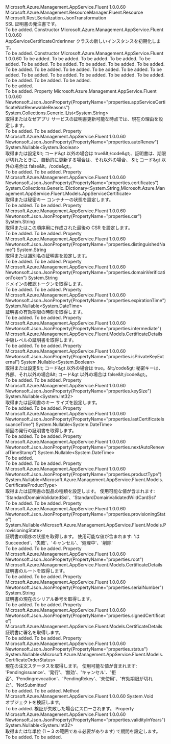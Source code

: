 <Type Name="AppServiceCertificateOrderInner" FullName="Microsoft.Azure.Management.AppService.Fluent.Models.AppServiceCertificateOrderInner">
  <TypeSignature Language="C#" Value="public class AppServiceCertificateOrderInner : Microsoft.Azure.Management.ResourceManager.Fluent.Resource" />
  <TypeSignature Language="ILAsm" Value=".class public auto ansi beforefieldinit AppServiceCertificateOrderInner extends Microsoft.Azure.Management.ResourceManager.Fluent.Resource" />
  <TypeSignature Language="DocId" Value="T:Microsoft.Azure.Management.AppService.Fluent.Models.AppServiceCertificateOrderInner" />
  <TypeSignature Language="VB.NET" Value="Public Class AppServiceCertificateOrderInner&#xA;Inherits Resource" />
  <TypeSignature Language="F#" Value="type AppServiceCertificateOrderInner = class&#xA;    inherit Resource" />
  <AssemblyInfo>
    <AssemblyName>Microsoft.Azure.Management.AppService.Fluent</AssemblyName>
    <AssemblyVersion>1.0.0.60</AssemblyVersion>
  </AssemblyInfo>
  <Base>
    <BaseTypeName>Microsoft.Azure.Management.ResourceManager.Fluent.Resource</BaseTypeName>
  </Base>
  <Interfaces />
  <Attributes>
    <Attribute>
      <AttributeName>Microsoft.Rest.Serialization.JsonTransformation</AttributeName>
    </Attribute>
  </Attributes>
  <Docs>
    <summary>
            SSL 証明書の発注書です。
            </summary>
    <remarks>To be added.</remarks>
  </Docs>
  <Members>
    <Member MemberName=".ctor">
      <MemberSignature Language="C#" Value="public AppServiceCertificateOrderInner ();" />
      <MemberSignature Language="ILAsm" Value=".method public hidebysig specialname rtspecialname instance void .ctor() cil managed" />
      <MemberSignature Language="DocId" Value="M:Microsoft.Azure.Management.AppService.Fluent.Models.AppServiceCertificateOrderInner.#ctor" />
      <MemberSignature Language="VB.NET" Value="Public Sub New ()" />
      <MemberType>Constructor</MemberType>
      <AssemblyInfo>
        <AssemblyName>Microsoft.Azure.Management.AppService.Fluent</AssemblyName>
        <AssemblyVersion>1.0.0.60</AssemblyVersion>
      </AssemblyInfo>
      <Parameters />
      <Docs>
        <summary>
            AppServiceCertificateOrderInner クラスの新しいインスタンスを初期化します。
            </summary>
        <remarks>To be added.</remarks>
      </Docs>
    </Member>
    <Member MemberName=".ctor">
      <MemberSignature Language="C#" Value="public AppServiceCertificateOrderInner (string location = null, string id = null, string name = null, string type = null, System.Collections.Generic.IDictionary&lt;string,string&gt; tags = null, System.Collections.Generic.IDictionary&lt;string,Microsoft.Azure.Management.AppService.Fluent.Models.AppServiceCertificate&gt; certificates = null, string distinguishedName = null, string domainVerificationToken = null, Nullable&lt;int&gt; validityInYears = null, Nullable&lt;int&gt; keySize = null, Nullable&lt;Microsoft.Azure.Management.AppService.Fluent.Models.CertificateProductType&gt; productType = null, Nullable&lt;bool&gt; autoRenew = null, Nullable&lt;Microsoft.Azure.Management.AppService.Fluent.Models.ProvisioningState&gt; provisioningState = null, Nullable&lt;Microsoft.Azure.Management.AppService.Fluent.Models.CertificateOrderStatus&gt; status = null, Microsoft.Azure.Management.AppService.Fluent.Models.CertificateDetails signedCertificate = null, string csr = null, Microsoft.Azure.Management.AppService.Fluent.Models.CertificateDetails intermediate = null, Microsoft.Azure.Management.AppService.Fluent.Models.CertificateDetails root = null, string serialNumber = null, Nullable&lt;DateTime&gt; lastCertificateIssuanceTime = null, Nullable&lt;DateTime&gt; expirationTime = null, Nullable&lt;bool&gt; isPrivateKeyExternal = null, System.Collections.Generic.IList&lt;string&gt; appServiceCertificateNotRenewableReasons = null, Nullable&lt;DateTime&gt; nextAutoRenewalTimeStamp = null);" />
      <MemberSignature Language="ILAsm" Value=".method public hidebysig specialname rtspecialname instance void .ctor(string location, string id, string name, string type, class System.Collections.Generic.IDictionary`2&lt;string, string&gt; tags, class System.Collections.Generic.IDictionary`2&lt;string, class Microsoft.Azure.Management.AppService.Fluent.Models.AppServiceCertificate&gt; certificates, string distinguishedName, string domainVerificationToken, valuetype System.Nullable`1&lt;int32&gt; validityInYears, valuetype System.Nullable`1&lt;int32&gt; keySize, valuetype System.Nullable`1&lt;valuetype Microsoft.Azure.Management.AppService.Fluent.Models.CertificateProductType&gt; productType, valuetype System.Nullable`1&lt;bool&gt; autoRenew, valuetype System.Nullable`1&lt;valuetype Microsoft.Azure.Management.AppService.Fluent.Models.ProvisioningState&gt; provisioningState, valuetype System.Nullable`1&lt;valuetype Microsoft.Azure.Management.AppService.Fluent.Models.CertificateOrderStatus&gt; status, class Microsoft.Azure.Management.AppService.Fluent.Models.CertificateDetails signedCertificate, string csr, class Microsoft.Azure.Management.AppService.Fluent.Models.CertificateDetails intermediate, class Microsoft.Azure.Management.AppService.Fluent.Models.CertificateDetails root, string serialNumber, valuetype System.Nullable`1&lt;valuetype System.DateTime&gt; lastCertificateIssuanceTime, valuetype System.Nullable`1&lt;valuetype System.DateTime&gt; expirationTime, valuetype System.Nullable`1&lt;bool&gt; isPrivateKeyExternal, class System.Collections.Generic.IList`1&lt;string&gt; appServiceCertificateNotRenewableReasons, valuetype System.Nullable`1&lt;valuetype System.DateTime&gt; nextAutoRenewalTimeStamp) cil managed" />
      <MemberSignature Language="DocId" Value="M:Microsoft.Azure.Management.AppService.Fluent.Models.AppServiceCertificateOrderInner.#ctor(System.String,System.String,System.String,System.String,System.Collections.Generic.IDictionary{System.String,System.String},System.Collections.Generic.IDictionary{System.String,Microsoft.Azure.Management.AppService.Fluent.Models.AppServiceCertificate},System.String,System.String,System.Nullable{System.Int32},System.Nullable{System.Int32},System.Nullable{Microsoft.Azure.Management.AppService.Fluent.Models.CertificateProductType},System.Nullable{System.Boolean},System.Nullable{Microsoft.Azure.Management.AppService.Fluent.Models.ProvisioningState},System.Nullable{Microsoft.Azure.Management.AppService.Fluent.Models.CertificateOrderStatus},Microsoft.Azure.Management.AppService.Fluent.Models.CertificateDetails,System.String,Microsoft.Azure.Management.AppService.Fluent.Models.CertificateDetails,Microsoft.Azure.Management.AppService.Fluent.Models.CertificateDetails,System.String,System.Nullable{System.DateTime},System.Nullable{System.DateTime},System.Nullable{System.Boolean},System.Collections.Generic.IList{System.String},System.Nullable{System.DateTime})" />
      <MemberSignature Language="VB.NET" Value="Public Sub New (Optional location As String = null, Optional id As String = null, Optional name As String = null, Optional type As String = null, Optional tags As IDictionary(Of String, String) = null, Optional certificates As IDictionary(Of String, AppServiceCertificate) = null, Optional distinguishedName As String = null, Optional domainVerificationToken As String = null, Optional validityInYears As Nullable(Of Integer) = null, Optional keySize As Nullable(Of Integer) = null, Optional productType As Nullable(Of CertificateProductType) = null, Optional autoRenew As Nullable(Of Boolean) = null, Optional provisioningState As Nullable(Of ProvisioningState) = null, Optional status As Nullable(Of CertificateOrderStatus) = null, Optional signedCertificate As CertificateDetails = null, Optional csr As String = null, Optional intermediate As CertificateDetails = null, Optional root As CertificateDetails = null, Optional serialNumber As String = null, Optional lastCertificateIssuanceTime As Nullable(Of DateTime) = null, Optional expirationTime As Nullable(Of DateTime) = null, Optional isPrivateKeyExternal As Nullable(Of Boolean) = null, Optional appServiceCertificateNotRenewableReasons As IList(Of String) = null, Optional nextAutoRenewalTimeStamp As Nullable(Of DateTime) = null)" />
      <MemberSignature Language="F#" Value="new Microsoft.Azure.Management.AppService.Fluent.Models.AppServiceCertificateOrderInner : string * string * string * string * System.Collections.Generic.IDictionary&lt;string, string&gt; * System.Collections.Generic.IDictionary&lt;string, Microsoft.Azure.Management.AppService.Fluent.Models.AppServiceCertificate&gt; * string * string * Nullable&lt;int&gt; * Nullable&lt;int&gt; * Nullable&lt;Microsoft.Azure.Management.AppService.Fluent.Models.CertificateProductType&gt; * Nullable&lt;bool&gt; * Nullable&lt;Microsoft.Azure.Management.AppService.Fluent.Models.ProvisioningState&gt; * Nullable&lt;Microsoft.Azure.Management.AppService.Fluent.Models.CertificateOrderStatus&gt; * Microsoft.Azure.Management.AppService.Fluent.Models.CertificateDetails * string * Microsoft.Azure.Management.AppService.Fluent.Models.CertificateDetails * Microsoft.Azure.Management.AppService.Fluent.Models.CertificateDetails * string * Nullable&lt;DateTime&gt; * Nullable&lt;DateTime&gt; * Nullable&lt;bool&gt; * System.Collections.Generic.IList&lt;string&gt; * Nullable&lt;DateTime&gt; -&gt; Microsoft.Azure.Management.AppService.Fluent.Models.AppServiceCertificateOrderInner" Usage="new Microsoft.Azure.Management.AppService.Fluent.Models.AppServiceCertificateOrderInner (location, id, name, type, tags, certificates, distinguishedName, domainVerificationToken, validityInYears, keySize, productType, autoRenew, provisioningState, status, signedCertificate, csr, intermediate, root, serialNumber, lastCertificateIssuanceTime, expirationTime, isPrivateKeyExternal, appServiceCertificateNotRenewableReasons, nextAutoRenewalTimeStamp)" />
      <MemberType>Constructor</MemberType>
      <AssemblyInfo>
        <AssemblyName>Microsoft.Azure.Management.AppService.Fluent</AssemblyName>
        <AssemblyVersion>1.0.0.60</AssemblyVersion>
      </AssemblyInfo>
      <Parameters>
        <Parameter Name="location" Type="System.String" />
        <Parameter Name="id" Type="System.String" />
        <Parameter Name="name" Type="System.String" />
        <Parameter Name="type" Type="System.String" />
        <Parameter Name="tags" Type="System.Collections.Generic.IDictionary&lt;System.String,System.String&gt;" />
        <Parameter Name="certificates" Type="System.Collections.Generic.IDictionary&lt;System.String,Microsoft.Azure.Management.AppService.Fluent.Models.AppServiceCertificate&gt;" />
        <Parameter Name="distinguishedName" Type="System.String" />
        <Parameter Name="domainVerificationToken" Type="System.String" />
        <Parameter Name="validityInYears" Type="System.Nullable&lt;System.Int32&gt;" />
        <Parameter Name="keySize" Type="System.Nullable&lt;System.Int32&gt;" />
        <Parameter Name="productType" Type="System.Nullable&lt;Microsoft.Azure.Management.AppService.Fluent.Models.CertificateProductType&gt;" />
        <Parameter Name="autoRenew" Type="System.Nullable&lt;System.Boolean&gt;" />
        <Parameter Name="provisioningState" Type="System.Nullable&lt;Microsoft.Azure.Management.AppService.Fluent.Models.ProvisioningState&gt;" />
        <Parameter Name="status" Type="System.Nullable&lt;Microsoft.Azure.Management.AppService.Fluent.Models.CertificateOrderStatus&gt;" />
        <Parameter Name="signedCertificate" Type="Microsoft.Azure.Management.AppService.Fluent.Models.CertificateDetails" />
        <Parameter Name="csr" Type="System.String" />
        <Parameter Name="intermediate" Type="Microsoft.Azure.Management.AppService.Fluent.Models.CertificateDetails" />
        <Parameter Name="root" Type="Microsoft.Azure.Management.AppService.Fluent.Models.CertificateDetails" />
        <Parameter Name="serialNumber" Type="System.String" />
        <Parameter Name="lastCertificateIssuanceTime" Type="System.Nullable&lt;System.DateTime&gt;" />
        <Parameter Name="expirationTime" Type="System.Nullable&lt;System.DateTime&gt;" />
        <Parameter Name="isPrivateKeyExternal" Type="System.Nullable&lt;System.Boolean&gt;" />
        <Parameter Name="appServiceCertificateNotRenewableReasons" Type="System.Collections.Generic.IList&lt;System.String&gt;" />
        <Parameter Name="nextAutoRenewalTimeStamp" Type="System.Nullable&lt;System.DateTime&gt;" />
      </Parameters>
      <Docs>
        <param name="location">To be added.</param>
        <param name="id">To be added.</param>
        <param name="name">To be added.</param>
        <param name="type">To be added.</param>
        <param name="tags">To be added.</param>
        <param name="certificates">To be added.</param>
        <param name="distinguishedName">To be added.</param>
        <param name="domainVerificationToken">To be added.</param>
        <param name="validityInYears">To be added.</param>
        <param name="keySize">To be added.</param>
        <param name="productType">To be added.</param>
        <param name="autoRenew">To be added.</param>
        <param name="provisioningState">To be added.</param>
        <param name="status">To be added.</param>
        <param name="signedCertificate">To be added.</param>
        <param name="csr">To be added.</param>
        <param name="intermediate">To be added.</param>
        <param name="root">To be added.</param>
        <param name="serialNumber">To be added.</param>
        <param name="lastCertificateIssuanceTime">To be added.</param>
        <param name="expirationTime">To be added.</param>
        <param name="isPrivateKeyExternal">To be added.</param>
        <param name="appServiceCertificateNotRenewableReasons">To be added.</param>
        <param name="nextAutoRenewalTimeStamp">To be added.</param>
        <summary>To be added.</summary>
        <remarks>To be added.</remarks>
      </Docs>
    </Member>
    <Member MemberName="AppServiceCertificateNotRenewableReasons">
      <MemberSignature Language="C#" Value="public System.Collections.Generic.IList&lt;string&gt; AppServiceCertificateNotRenewableReasons { get; }" />
      <MemberSignature Language="ILAsm" Value=".property instance class System.Collections.Generic.IList`1&lt;string&gt; AppServiceCertificateNotRenewableReasons" />
      <MemberSignature Language="DocId" Value="P:Microsoft.Azure.Management.AppService.Fluent.Models.AppServiceCertificateOrderInner.AppServiceCertificateNotRenewableReasons" />
      <MemberSignature Language="VB.NET" Value="Public ReadOnly Property AppServiceCertificateNotRenewableReasons As IList(Of String)" />
      <MemberSignature Language="F#" Value="member this.AppServiceCertificateNotRenewableReasons : System.Collections.Generic.IList&lt;string&gt;" Usage="Microsoft.Azure.Management.AppService.Fluent.Models.AppServiceCertificateOrderInner.AppServiceCertificateNotRenewableReasons" />
      <MemberType>Property</MemberType>
      <AssemblyInfo>
        <AssemblyName>Microsoft.Azure.Management.AppService.Fluent</AssemblyName>
        <AssemblyVersion>1.0.0.60</AssemblyVersion>
      </AssemblyInfo>
      <Attributes>
        <Attribute>
          <AttributeName>Newtonsoft.Json.JsonProperty(PropertyName="properties.appServiceCertificateNotRenewableReasons")</AttributeName>
        </Attribute>
      </Attributes>
      <ReturnValue>
        <ReturnType>System.Collections.Generic.IList&lt;System.String&gt;</ReturnType>
      </ReturnValue>
      <Docs>
        <summary>
            取得またはなぜアプリ サービスの証明書更新可能な時点では、現在の理由を設定します。
            </summary>
        <value>To be added.</value>
        <remarks>To be added.</remarks>
      </Docs>
    </Member>
    <Member MemberName="AutoRenew">
      <MemberSignature Language="C#" Value="public Nullable&lt;bool&gt; AutoRenew { get; set; }" />
      <MemberSignature Language="ILAsm" Value=".property instance valuetype System.Nullable`1&lt;bool&gt; AutoRenew" />
      <MemberSignature Language="DocId" Value="P:Microsoft.Azure.Management.AppService.Fluent.Models.AppServiceCertificateOrderInner.AutoRenew" />
      <MemberSignature Language="VB.NET" Value="Public Property AutoRenew As Nullable(Of Boolean)" />
      <MemberSignature Language="F#" Value="member this.AutoRenew : Nullable&lt;bool&gt; with get, set" Usage="Microsoft.Azure.Management.AppService.Fluent.Models.AppServiceCertificateOrderInner.AutoRenew" />
      <MemberType>Property</MemberType>
      <AssemblyInfo>
        <AssemblyName>Microsoft.Azure.Management.AppService.Fluent</AssemblyName>
        <AssemblyVersion>1.0.0.60</AssemblyVersion>
      </AssemblyInfo>
      <Attributes>
        <Attribute>
          <AttributeName>Newtonsoft.Json.JsonProperty(PropertyName="properties.autoRenew")</AttributeName>
        </Attribute>
      </Attributes>
      <ReturnValue>
        <ReturnType>System.Nullable&lt;System.Boolean&gt;</ReturnType>
      </ReturnValue>
      <Docs>
        <summary>
            取得または設定&amp;lt; コード&amp;gt 以外の場合は true&amp;lt;/code&amp;gt;、証明書は、期限が切れたときに、自動的に更新する場合は、それ以外の場合、 &amp;lt; コード&amp;gt 以外の場合は false&amp;lt。/code&amp;gt;。
            </summary>
        <value>To be added.</value>
        <remarks>To be added.</remarks>
      </Docs>
    </Member>
    <Member MemberName="Certificates">
      <MemberSignature Language="C#" Value="public System.Collections.Generic.IDictionary&lt;string,Microsoft.Azure.Management.AppService.Fluent.Models.AppServiceCertificate&gt; Certificates { get; set; }" />
      <MemberSignature Language="ILAsm" Value=".property instance class System.Collections.Generic.IDictionary`2&lt;string, class Microsoft.Azure.Management.AppService.Fluent.Models.AppServiceCertificate&gt; Certificates" />
      <MemberSignature Language="DocId" Value="P:Microsoft.Azure.Management.AppService.Fluent.Models.AppServiceCertificateOrderInner.Certificates" />
      <MemberSignature Language="VB.NET" Value="Public Property Certificates As IDictionary(Of String, AppServiceCertificate)" />
      <MemberSignature Language="F#" Value="member this.Certificates : System.Collections.Generic.IDictionary&lt;string, Microsoft.Azure.Management.AppService.Fluent.Models.AppServiceCertificate&gt; with get, set" Usage="Microsoft.Azure.Management.AppService.Fluent.Models.AppServiceCertificateOrderInner.Certificates" />
      <MemberType>Property</MemberType>
      <AssemblyInfo>
        <AssemblyName>Microsoft.Azure.Management.AppService.Fluent</AssemblyName>
        <AssemblyVersion>1.0.0.60</AssemblyVersion>
      </AssemblyInfo>
      <Attributes>
        <Attribute>
          <AttributeName>Newtonsoft.Json.JsonProperty(PropertyName="properties.certificates")</AttributeName>
        </Attribute>
      </Attributes>
      <ReturnValue>
        <ReturnType>System.Collections.Generic.IDictionary&lt;System.String,Microsoft.Azure.Management.AppService.Fluent.Models.AppServiceCertificate&gt;</ReturnType>
      </ReturnValue>
      <Docs>
        <summary>
            取得または秘密キー コンテナーの状態を設定します。
            </summary>
        <value>To be added.</value>
        <remarks>To be added.</remarks>
      </Docs>
    </Member>
    <Member MemberName="Csr">
      <MemberSignature Language="C#" Value="public string Csr { get; set; }" />
      <MemberSignature Language="ILAsm" Value=".property instance string Csr" />
      <MemberSignature Language="DocId" Value="P:Microsoft.Azure.Management.AppService.Fluent.Models.AppServiceCertificateOrderInner.Csr" />
      <MemberSignature Language="VB.NET" Value="Public Property Csr As String" />
      <MemberSignature Language="F#" Value="member this.Csr : string with get, set" Usage="Microsoft.Azure.Management.AppService.Fluent.Models.AppServiceCertificateOrderInner.Csr" />
      <MemberType>Property</MemberType>
      <AssemblyInfo>
        <AssemblyName>Microsoft.Azure.Management.AppService.Fluent</AssemblyName>
        <AssemblyVersion>1.0.0.60</AssemblyVersion>
      </AssemblyInfo>
      <Attributes>
        <Attribute>
          <AttributeName>Newtonsoft.Json.JsonProperty(PropertyName="properties.csr")</AttributeName>
        </Attribute>
      </Attributes>
      <ReturnValue>
        <ReturnType>System.String</ReturnType>
      </ReturnValue>
      <Docs>
        <summary>
            取得またはこの順序用に作成された最後の CSR を設定します。
            </summary>
        <value>To be added.</value>
        <remarks>To be added.</remarks>
      </Docs>
    </Member>
    <Member MemberName="DistinguishedName">
      <MemberSignature Language="C#" Value="public string DistinguishedName { get; set; }" />
      <MemberSignature Language="ILAsm" Value=".property instance string DistinguishedName" />
      <MemberSignature Language="DocId" Value="P:Microsoft.Azure.Management.AppService.Fluent.Models.AppServiceCertificateOrderInner.DistinguishedName" />
      <MemberSignature Language="VB.NET" Value="Public Property DistinguishedName As String" />
      <MemberSignature Language="F#" Value="member this.DistinguishedName : string with get, set" Usage="Microsoft.Azure.Management.AppService.Fluent.Models.AppServiceCertificateOrderInner.DistinguishedName" />
      <MemberType>Property</MemberType>
      <AssemblyInfo>
        <AssemblyName>Microsoft.Azure.Management.AppService.Fluent</AssemblyName>
        <AssemblyVersion>1.0.0.60</AssemblyVersion>
      </AssemblyInfo>
      <Attributes>
        <Attribute>
          <AttributeName>Newtonsoft.Json.JsonProperty(PropertyName="properties.distinguishedName")</AttributeName>
        </Attribute>
      </Attributes>
      <ReturnValue>
        <ReturnType>System.String</ReturnType>
      </ReturnValue>
      <Docs>
        <summary>
            取得または識別名の証明書を設定します。
            </summary>
        <value>To be added.</value>
        <remarks>To be added.</remarks>
      </Docs>
    </Member>
    <Member MemberName="DomainVerificationToken">
      <MemberSignature Language="C#" Value="public string DomainVerificationToken { get; }" />
      <MemberSignature Language="ILAsm" Value=".property instance string DomainVerificationToken" />
      <MemberSignature Language="DocId" Value="P:Microsoft.Azure.Management.AppService.Fluent.Models.AppServiceCertificateOrderInner.DomainVerificationToken" />
      <MemberSignature Language="VB.NET" Value="Public ReadOnly Property DomainVerificationToken As String" />
      <MemberSignature Language="F#" Value="member this.DomainVerificationToken : string" Usage="Microsoft.Azure.Management.AppService.Fluent.Models.AppServiceCertificateOrderInner.DomainVerificationToken" />
      <MemberType>Property</MemberType>
      <AssemblyInfo>
        <AssemblyName>Microsoft.Azure.Management.AppService.Fluent</AssemblyName>
        <AssemblyVersion>1.0.0.60</AssemblyVersion>
      </AssemblyInfo>
      <Attributes>
        <Attribute>
          <AttributeName>Newtonsoft.Json.JsonProperty(PropertyName="properties.domainVerificationToken")</AttributeName>
        </Attribute>
      </Attributes>
      <ReturnValue>
        <ReturnType>System.String</ReturnType>
      </ReturnValue>
      <Docs>
        <summary>
            ドメインの確認トークンを取得します。
            </summary>
        <value>To be added.</value>
        <remarks>To be added.</remarks>
      </Docs>
    </Member>
    <Member MemberName="ExpirationTime">
      <MemberSignature Language="C#" Value="public Nullable&lt;DateTime&gt; ExpirationTime { get; }" />
      <MemberSignature Language="ILAsm" Value=".property instance valuetype System.Nullable`1&lt;valuetype System.DateTime&gt; ExpirationTime" />
      <MemberSignature Language="DocId" Value="P:Microsoft.Azure.Management.AppService.Fluent.Models.AppServiceCertificateOrderInner.ExpirationTime" />
      <MemberSignature Language="VB.NET" Value="Public ReadOnly Property ExpirationTime As Nullable(Of DateTime)" />
      <MemberSignature Language="F#" Value="member this.ExpirationTime : Nullable&lt;DateTime&gt;" Usage="Microsoft.Azure.Management.AppService.Fluent.Models.AppServiceCertificateOrderInner.ExpirationTime" />
      <MemberType>Property</MemberType>
      <AssemblyInfo>
        <AssemblyName>Microsoft.Azure.Management.AppService.Fluent</AssemblyName>
        <AssemblyVersion>1.0.0.60</AssemblyVersion>
      </AssemblyInfo>
      <Attributes>
        <Attribute>
          <AttributeName>Newtonsoft.Json.JsonProperty(PropertyName="properties.expirationTime")</AttributeName>
        </Attribute>
      </Attributes>
      <ReturnValue>
        <ReturnType>System.Nullable&lt;System.DateTime&gt;</ReturnType>
      </ReturnValue>
      <Docs>
        <summary>
            証明書の有効期限の時刻を取得します。
            </summary>
        <value>To be added.</value>
        <remarks>To be added.</remarks>
      </Docs>
    </Member>
    <Member MemberName="Intermediate">
      <MemberSignature Language="C#" Value="public Microsoft.Azure.Management.AppService.Fluent.Models.CertificateDetails Intermediate { get; }" />
      <MemberSignature Language="ILAsm" Value=".property instance class Microsoft.Azure.Management.AppService.Fluent.Models.CertificateDetails Intermediate" />
      <MemberSignature Language="DocId" Value="P:Microsoft.Azure.Management.AppService.Fluent.Models.AppServiceCertificateOrderInner.Intermediate" />
      <MemberSignature Language="VB.NET" Value="Public ReadOnly Property Intermediate As CertificateDetails" />
      <MemberSignature Language="F#" Value="member this.Intermediate : Microsoft.Azure.Management.AppService.Fluent.Models.CertificateDetails" Usage="Microsoft.Azure.Management.AppService.Fluent.Models.AppServiceCertificateOrderInner.Intermediate" />
      <MemberType>Property</MemberType>
      <AssemblyInfo>
        <AssemblyName>Microsoft.Azure.Management.AppService.Fluent</AssemblyName>
        <AssemblyVersion>1.0.0.60</AssemblyVersion>
      </AssemblyInfo>
      <Attributes>
        <Attribute>
          <AttributeName>Newtonsoft.Json.JsonProperty(PropertyName="properties.intermediate")</AttributeName>
        </Attribute>
      </Attributes>
      <ReturnValue>
        <ReturnType>Microsoft.Azure.Management.AppService.Fluent.Models.CertificateDetails</ReturnType>
      </ReturnValue>
      <Docs>
        <summary>
            中級レベルの証明書を取得します。
            </summary>
        <value>To be added.</value>
        <remarks>To be added.</remarks>
      </Docs>
    </Member>
    <Member MemberName="IsPrivateKeyExternal">
      <MemberSignature Language="C#" Value="public Nullable&lt;bool&gt; IsPrivateKeyExternal { get; }" />
      <MemberSignature Language="ILAsm" Value=".property instance valuetype System.Nullable`1&lt;bool&gt; IsPrivateKeyExternal" />
      <MemberSignature Language="DocId" Value="P:Microsoft.Azure.Management.AppService.Fluent.Models.AppServiceCertificateOrderInner.IsPrivateKeyExternal" />
      <MemberSignature Language="VB.NET" Value="Public ReadOnly Property IsPrivateKeyExternal As Nullable(Of Boolean)" />
      <MemberSignature Language="F#" Value="member this.IsPrivateKeyExternal : Nullable&lt;bool&gt;" Usage="Microsoft.Azure.Management.AppService.Fluent.Models.AppServiceCertificateOrderInner.IsPrivateKeyExternal" />
      <MemberType>Property</MemberType>
      <AssemblyInfo>
        <AssemblyName>Microsoft.Azure.Management.AppService.Fluent</AssemblyName>
        <AssemblyVersion>1.0.0.60</AssemblyVersion>
      </AssemblyInfo>
      <Attributes>
        <Attribute>
          <AttributeName>Newtonsoft.Json.JsonProperty(PropertyName="properties.isPrivateKeyExternal")</AttributeName>
        </Attribute>
      </Attributes>
      <ReturnValue>
        <ReturnType>System.Nullable&lt;System.Boolean&gt;</ReturnType>
      </ReturnValue>
      <Docs>
        <summary>
            取得または設定&amp;lt; コード&amp;gt 以外の場合は true。&amp;lt;/code&amp;gt; 秘密キーは、外部、それ以外の場合&amp;lt; コード&amp;gt 以外の場合は false&amp;lt;/code&amp;gt;。
            </summary>
        <value>To be added.</value>
        <remarks>To be added.</remarks>
      </Docs>
    </Member>
    <Member MemberName="KeySize">
      <MemberSignature Language="C#" Value="public Nullable&lt;int&gt; KeySize { get; set; }" />
      <MemberSignature Language="ILAsm" Value=".property instance valuetype System.Nullable`1&lt;int32&gt; KeySize" />
      <MemberSignature Language="DocId" Value="P:Microsoft.Azure.Management.AppService.Fluent.Models.AppServiceCertificateOrderInner.KeySize" />
      <MemberSignature Language="VB.NET" Value="Public Property KeySize As Nullable(Of Integer)" />
      <MemberSignature Language="F#" Value="member this.KeySize : Nullable&lt;int&gt; with get, set" Usage="Microsoft.Azure.Management.AppService.Fluent.Models.AppServiceCertificateOrderInner.KeySize" />
      <MemberType>Property</MemberType>
      <AssemblyInfo>
        <AssemblyName>Microsoft.Azure.Management.AppService.Fluent</AssemblyName>
        <AssemblyVersion>1.0.0.60</AssemblyVersion>
      </AssemblyInfo>
      <Attributes>
        <Attribute>
          <AttributeName>Newtonsoft.Json.JsonProperty(PropertyName="properties.keySize")</AttributeName>
        </Attribute>
      </Attributes>
      <ReturnValue>
        <ReturnType>System.Nullable&lt;System.Int32&gt;</ReturnType>
      </ReturnValue>
      <Docs>
        <summary>
            取得または証明書のキー サイズを設定します。
            </summary>
        <value>To be added.</value>
        <remarks>To be added.</remarks>
      </Docs>
    </Member>
    <Member MemberName="LastCertificateIssuanceTime">
      <MemberSignature Language="C#" Value="public Nullable&lt;DateTime&gt; LastCertificateIssuanceTime { get; }" />
      <MemberSignature Language="ILAsm" Value=".property instance valuetype System.Nullable`1&lt;valuetype System.DateTime&gt; LastCertificateIssuanceTime" />
      <MemberSignature Language="DocId" Value="P:Microsoft.Azure.Management.AppService.Fluent.Models.AppServiceCertificateOrderInner.LastCertificateIssuanceTime" />
      <MemberSignature Language="VB.NET" Value="Public ReadOnly Property LastCertificateIssuanceTime As Nullable(Of DateTime)" />
      <MemberSignature Language="F#" Value="member this.LastCertificateIssuanceTime : Nullable&lt;DateTime&gt;" Usage="Microsoft.Azure.Management.AppService.Fluent.Models.AppServiceCertificateOrderInner.LastCertificateIssuanceTime" />
      <MemberType>Property</MemberType>
      <AssemblyInfo>
        <AssemblyName>Microsoft.Azure.Management.AppService.Fluent</AssemblyName>
        <AssemblyVersion>1.0.0.60</AssemblyVersion>
      </AssemblyInfo>
      <Attributes>
        <Attribute>
          <AttributeName>Newtonsoft.Json.JsonProperty(PropertyName="properties.lastCertificateIssuanceTime")</AttributeName>
        </Attribute>
      </Attributes>
      <ReturnValue>
        <ReturnType>System.Nullable&lt;System.DateTime&gt;</ReturnType>
      </ReturnValue>
      <Docs>
        <summary>
            前回の発行の証明書を取得します。
            </summary>
        <value>To be added.</value>
        <remarks>To be added.</remarks>
      </Docs>
    </Member>
    <Member MemberName="NextAutoRenewalTimeStamp">
      <MemberSignature Language="C#" Value="public Nullable&lt;DateTime&gt; NextAutoRenewalTimeStamp { get; }" />
      <MemberSignature Language="ILAsm" Value=".property instance valuetype System.Nullable`1&lt;valuetype System.DateTime&gt; NextAutoRenewalTimeStamp" />
      <MemberSignature Language="DocId" Value="P:Microsoft.Azure.Management.AppService.Fluent.Models.AppServiceCertificateOrderInner.NextAutoRenewalTimeStamp" />
      <MemberSignature Language="VB.NET" Value="Public ReadOnly Property NextAutoRenewalTimeStamp As Nullable(Of DateTime)" />
      <MemberSignature Language="F#" Value="member this.NextAutoRenewalTimeStamp : Nullable&lt;DateTime&gt;" Usage="Microsoft.Azure.Management.AppService.Fluent.Models.AppServiceCertificateOrderInner.NextAutoRenewalTimeStamp" />
      <MemberType>Property</MemberType>
      <AssemblyInfo>
        <AssemblyName>Microsoft.Azure.Management.AppService.Fluent</AssemblyName>
        <AssemblyVersion>1.0.0.60</AssemblyVersion>
      </AssemblyInfo>
      <Attributes>
        <Attribute>
          <AttributeName>Newtonsoft.Json.JsonProperty(PropertyName="properties.nextAutoRenewalTimeStamp")</AttributeName>
        </Attribute>
      </Attributes>
      <ReturnValue>
        <ReturnType>System.Nullable&lt;System.DateTime&gt;</ReturnType>
      </ReturnValue>
      <Docs>
        <summary>To be added.</summary>
        <value>To be added.</value>
        <remarks>To be added.</remarks>
      </Docs>
    </Member>
    <Member MemberName="ProductType">
      <MemberSignature Language="C#" Value="public Nullable&lt;Microsoft.Azure.Management.AppService.Fluent.Models.CertificateProductType&gt; ProductType { get; set; }" />
      <MemberSignature Language="ILAsm" Value=".property instance valuetype System.Nullable`1&lt;valuetype Microsoft.Azure.Management.AppService.Fluent.Models.CertificateProductType&gt; ProductType" />
      <MemberSignature Language="DocId" Value="P:Microsoft.Azure.Management.AppService.Fluent.Models.AppServiceCertificateOrderInner.ProductType" />
      <MemberSignature Language="VB.NET" Value="Public Property ProductType As Nullable(Of CertificateProductType)" />
      <MemberSignature Language="F#" Value="member this.ProductType : Nullable&lt;Microsoft.Azure.Management.AppService.Fluent.Models.CertificateProductType&gt; with get, set" Usage="Microsoft.Azure.Management.AppService.Fluent.Models.AppServiceCertificateOrderInner.ProductType" />
      <MemberType>Property</MemberType>
      <AssemblyInfo>
        <AssemblyName>Microsoft.Azure.Management.AppService.Fluent</AssemblyName>
        <AssemblyVersion>1.0.0.60</AssemblyVersion>
      </AssemblyInfo>
      <Attributes>
        <Attribute>
          <AttributeName>Newtonsoft.Json.JsonProperty(PropertyName="properties.productType")</AttributeName>
        </Attribute>
      </Attributes>
      <ReturnValue>
        <ReturnType>System.Nullable&lt;Microsoft.Azure.Management.AppService.Fluent.Models.CertificateProductType&gt;</ReturnType>
      </ReturnValue>
      <Docs>
        <summary>
            取得または証明書の製品の種類を設定します。 使用可能な値が含まれます: 'StandardDomainValidatedSsl'、'StandardDomainValidatedWildCardSsl'
            </summary>
        <value>To be added.</value>
        <remarks>To be added.</remarks>
      </Docs>
    </Member>
    <Member MemberName="ProvisioningState">
      <MemberSignature Language="C#" Value="public Nullable&lt;Microsoft.Azure.Management.AppService.Fluent.Models.ProvisioningState&gt; ProvisioningState { get; }" />
      <MemberSignature Language="ILAsm" Value=".property instance valuetype System.Nullable`1&lt;valuetype Microsoft.Azure.Management.AppService.Fluent.Models.ProvisioningState&gt; ProvisioningState" />
      <MemberSignature Language="DocId" Value="P:Microsoft.Azure.Management.AppService.Fluent.Models.AppServiceCertificateOrderInner.ProvisioningState" />
      <MemberSignature Language="VB.NET" Value="Public ReadOnly Property ProvisioningState As Nullable(Of ProvisioningState)" />
      <MemberSignature Language="F#" Value="member this.ProvisioningState : Nullable&lt;Microsoft.Azure.Management.AppService.Fluent.Models.ProvisioningState&gt;" Usage="Microsoft.Azure.Management.AppService.Fluent.Models.AppServiceCertificateOrderInner.ProvisioningState" />
      <MemberType>Property</MemberType>
      <AssemblyInfo>
        <AssemblyName>Microsoft.Azure.Management.AppService.Fluent</AssemblyName>
        <AssemblyVersion>1.0.0.60</AssemblyVersion>
      </AssemblyInfo>
      <Attributes>
        <Attribute>
          <AttributeName>Newtonsoft.Json.JsonProperty(PropertyName="properties.provisioningState")</AttributeName>
        </Attribute>
      </Attributes>
      <ReturnValue>
        <ReturnType>System.Nullable&lt;Microsoft.Azure.Management.AppService.Fluent.Models.ProvisioningState&gt;</ReturnType>
      </ReturnValue>
      <Docs>
        <summary>
            証明書の順序の状態を取得します。 使用可能な値が含まれます: 'は Succeeded'、'失敗'、'キャンセル'、'処理中'、'削除'
            </summary>
        <value>To be added.</value>
        <remarks>To be added.</remarks>
      </Docs>
    </Member>
    <Member MemberName="Root">
      <MemberSignature Language="C#" Value="public Microsoft.Azure.Management.AppService.Fluent.Models.CertificateDetails Root { get; }" />
      <MemberSignature Language="ILAsm" Value=".property instance class Microsoft.Azure.Management.AppService.Fluent.Models.CertificateDetails Root" />
      <MemberSignature Language="DocId" Value="P:Microsoft.Azure.Management.AppService.Fluent.Models.AppServiceCertificateOrderInner.Root" />
      <MemberSignature Language="VB.NET" Value="Public ReadOnly Property Root As CertificateDetails" />
      <MemberSignature Language="F#" Value="member this.Root : Microsoft.Azure.Management.AppService.Fluent.Models.CertificateDetails" Usage="Microsoft.Azure.Management.AppService.Fluent.Models.AppServiceCertificateOrderInner.Root" />
      <MemberType>Property</MemberType>
      <AssemblyInfo>
        <AssemblyName>Microsoft.Azure.Management.AppService.Fluent</AssemblyName>
        <AssemblyVersion>1.0.0.60</AssemblyVersion>
      </AssemblyInfo>
      <Attributes>
        <Attribute>
          <AttributeName>Newtonsoft.Json.JsonProperty(PropertyName="properties.root")</AttributeName>
        </Attribute>
      </Attributes>
      <ReturnValue>
        <ReturnType>Microsoft.Azure.Management.AppService.Fluent.Models.CertificateDetails</ReturnType>
      </ReturnValue>
      <Docs>
        <summary>
            証明書のルートを取得します。
            </summary>
        <value>To be added.</value>
        <remarks>To be added.</remarks>
      </Docs>
    </Member>
    <Member MemberName="SerialNumber">
      <MemberSignature Language="C#" Value="public string SerialNumber { get; }" />
      <MemberSignature Language="ILAsm" Value=".property instance string SerialNumber" />
      <MemberSignature Language="DocId" Value="P:Microsoft.Azure.Management.AppService.Fluent.Models.AppServiceCertificateOrderInner.SerialNumber" />
      <MemberSignature Language="VB.NET" Value="Public ReadOnly Property SerialNumber As String" />
      <MemberSignature Language="F#" Value="member this.SerialNumber : string" Usage="Microsoft.Azure.Management.AppService.Fluent.Models.AppServiceCertificateOrderInner.SerialNumber" />
      <MemberType>Property</MemberType>
      <AssemblyInfo>
        <AssemblyName>Microsoft.Azure.Management.AppService.Fluent</AssemblyName>
        <AssemblyVersion>1.0.0.60</AssemblyVersion>
      </AssemblyInfo>
      <Attributes>
        <Attribute>
          <AttributeName>Newtonsoft.Json.JsonProperty(PropertyName="properties.serialNumber")</AttributeName>
        </Attribute>
      </Attributes>
      <ReturnValue>
        <ReturnType>System.String</ReturnType>
      </ReturnValue>
      <Docs>
        <summary>
            証明書の現在のシリアル番号を取得します。
            </summary>
        <value>To be added.</value>
        <remarks>To be added.</remarks>
      </Docs>
    </Member>
    <Member MemberName="SignedCertificate">
      <MemberSignature Language="C#" Value="public Microsoft.Azure.Management.AppService.Fluent.Models.CertificateDetails SignedCertificate { get; }" />
      <MemberSignature Language="ILAsm" Value=".property instance class Microsoft.Azure.Management.AppService.Fluent.Models.CertificateDetails SignedCertificate" />
      <MemberSignature Language="DocId" Value="P:Microsoft.Azure.Management.AppService.Fluent.Models.AppServiceCertificateOrderInner.SignedCertificate" />
      <MemberSignature Language="VB.NET" Value="Public ReadOnly Property SignedCertificate As CertificateDetails" />
      <MemberSignature Language="F#" Value="member this.SignedCertificate : Microsoft.Azure.Management.AppService.Fluent.Models.CertificateDetails" Usage="Microsoft.Azure.Management.AppService.Fluent.Models.AppServiceCertificateOrderInner.SignedCertificate" />
      <MemberType>Property</MemberType>
      <AssemblyInfo>
        <AssemblyName>Microsoft.Azure.Management.AppService.Fluent</AssemblyName>
        <AssemblyVersion>1.0.0.60</AssemblyVersion>
      </AssemblyInfo>
      <Attributes>
        <Attribute>
          <AttributeName>Newtonsoft.Json.JsonProperty(PropertyName="properties.signedCertificate")</AttributeName>
        </Attribute>
      </Attributes>
      <ReturnValue>
        <ReturnType>Microsoft.Azure.Management.AppService.Fluent.Models.CertificateDetails</ReturnType>
      </ReturnValue>
      <Docs>
        <summary>
            証明書に署名を取得します。
            </summary>
        <value>To be added.</value>
        <remarks>To be added.</remarks>
      </Docs>
    </Member>
    <Member MemberName="Status">
      <MemberSignature Language="C#" Value="public Nullable&lt;Microsoft.Azure.Management.AppService.Fluent.Models.CertificateOrderStatus&gt; Status { get; }" />
      <MemberSignature Language="ILAsm" Value=".property instance valuetype System.Nullable`1&lt;valuetype Microsoft.Azure.Management.AppService.Fluent.Models.CertificateOrderStatus&gt; Status" />
      <MemberSignature Language="DocId" Value="P:Microsoft.Azure.Management.AppService.Fluent.Models.AppServiceCertificateOrderInner.Status" />
      <MemberSignature Language="VB.NET" Value="Public ReadOnly Property Status As Nullable(Of CertificateOrderStatus)" />
      <MemberSignature Language="F#" Value="member this.Status : Nullable&lt;Microsoft.Azure.Management.AppService.Fluent.Models.CertificateOrderStatus&gt;" Usage="Microsoft.Azure.Management.AppService.Fluent.Models.AppServiceCertificateOrderInner.Status" />
      <MemberType>Property</MemberType>
      <AssemblyInfo>
        <AssemblyName>Microsoft.Azure.Management.AppService.Fluent</AssemblyName>
        <AssemblyVersion>1.0.0.60</AssemblyVersion>
      </AssemblyInfo>
      <Attributes>
        <Attribute>
          <AttributeName>Newtonsoft.Json.JsonProperty(PropertyName="properties.status")</AttributeName>
        </Attribute>
      </Attributes>
      <ReturnValue>
        <ReturnType>System.Nullable&lt;Microsoft.Azure.Management.AppService.Fluent.Models.CertificateOrderStatus&gt;</ReturnType>
      </ReturnValue>
      <Docs>
        <summary>
            現在の注文ステータスを取得します。 使用可能な値が含まれます: 'Pendingissuance'、'発行'、'無効'、'キャンセル'、'拒否'、'Pendingrevocation'、'PendingRekey'、'未使用'、'有効期限が切れた'、'NotSubmitted'
            </summary>
        <value>To be added.</value>
        <remarks>To be added.</remarks>
      </Docs>
    </Member>
    <Member MemberName="Validate">
      <MemberSignature Language="C#" Value="public virtual void Validate ();" />
      <MemberSignature Language="ILAsm" Value=".method public hidebysig newslot virtual instance void Validate() cil managed" />
      <MemberSignature Language="DocId" Value="M:Microsoft.Azure.Management.AppService.Fluent.Models.AppServiceCertificateOrderInner.Validate" />
      <MemberSignature Language="VB.NET" Value="Public Overridable Sub Validate ()" />
      <MemberSignature Language="F#" Value="override this.Validate : unit -&gt; unit" Usage="appServiceCertificateOrderInner.Validate " />
      <MemberType>Method</MemberType>
      <AssemblyInfo>
        <AssemblyName>Microsoft.Azure.Management.AppService.Fluent</AssemblyName>
        <AssemblyVersion>1.0.0.60</AssemblyVersion>
      </AssemblyInfo>
      <ReturnValue>
        <ReturnType>System.Void</ReturnType>
      </ReturnValue>
      <Parameters />
      <Docs>
        <summary>
            オブジェクトを検証します。
            </summary>
        <remarks>To be added.</remarks>
        <exception cref="T:Microsoft.Rest.ValidationException">
            検証が失敗した場合にスローされます。
            </exception>
      </Docs>
    </Member>
    <Member MemberName="ValidityInYears">
      <MemberSignature Language="C#" Value="public Nullable&lt;int&gt; ValidityInYears { get; set; }" />
      <MemberSignature Language="ILAsm" Value=".property instance valuetype System.Nullable`1&lt;int32&gt; ValidityInYears" />
      <MemberSignature Language="DocId" Value="P:Microsoft.Azure.Management.AppService.Fluent.Models.AppServiceCertificateOrderInner.ValidityInYears" />
      <MemberSignature Language="VB.NET" Value="Public Property ValidityInYears As Nullable(Of Integer)" />
      <MemberSignature Language="F#" Value="member this.ValidityInYears : Nullable&lt;int&gt; with get, set" Usage="Microsoft.Azure.Management.AppService.Fluent.Models.AppServiceCertificateOrderInner.ValidityInYears" />
      <MemberType>Property</MemberType>
      <AssemblyInfo>
        <AssemblyName>Microsoft.Azure.Management.AppService.Fluent</AssemblyName>
        <AssemblyVersion>1.0.0.60</AssemblyVersion>
      </AssemblyInfo>
      <Attributes>
        <Attribute>
          <AttributeName>Newtonsoft.Json.JsonProperty(PropertyName="properties.validityInYears")</AttributeName>
        </Attribute>
      </Attributes>
      <ReturnValue>
        <ReturnType>System.Nullable&lt;System.Int32&gt;</ReturnType>
      </ReturnValue>
      <Docs>
        <summary>
            取得または年単位 (1 ~ 3 の範囲である必要があります) で期間を設定します。
            </summary>
        <value>To be added.</value>
        <remarks>To be added.</remarks>
      </Docs>
    </Member>
  </Members>
</Type>